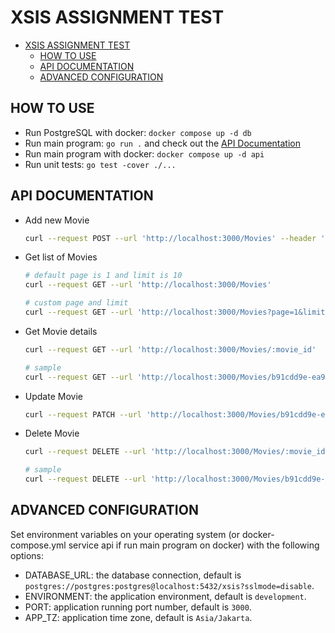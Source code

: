 # XSIS ASSIGNMENT TEST

- [XSIS ASSIGNMENT TEST](#xsis-assignment-test)
  - [HOW TO USE](#how-to-use)
  - [API DOCUMENTATION](#api-documentation)
  - [ADVANCED CONFIGURATION](#advanced-configuration)

## HOW TO USE

- Run PostgreSQL with docker: `docker compose up -d db`
- Run main program: `go run .` and check out the [API Documentation](#api-documentation)
- Run main program with docker: `docker compose up -d api`
- Run unit tests: `go test -cover ./...`

## API DOCUMENTATION

- Add new Movie
  ```bash
  curl --request POST --url 'http://localhost:3000/Movies' --header 'Content-Type: application/json' --data '{"title":"judul1","description":"deskripsi","image":"gambar","rating":3}'
  ```
- Get list of Movies
  ```bash
  # default page is 1 and limit is 10
  curl --request GET --url 'http://localhost:3000/Movies'

  # custom page and limit
  curl --request GET --url 'http://localhost:3000/Movies?page=1&limit=1'
  ```
- Get Movie details
  ```bash
  curl --request GET --url 'http://localhost:3000/Movies/:movie_id'

  # sample
  curl --request GET --url 'http://localhost:3000/Movies/b91cdd9e-ea96-11ee-a760-b6a8b9f1dd47'
  ```
- Update Movie
  ```bash
  curl --request PATCH --url 'http://localhost:3000/Movies/b91cdd9e-ea96-11ee-a760-b6a8b9f1dd47' --header 'Content-Type: application/json' --data '{"title":"judul baru","description":"deskripsi baru","image":"gambar baru","rating":5}'
  ```
- Delete Movie
  ```bash
  curl --request DELETE --url 'http://localhost:3000/Movies/:movie_id'

  # sample
  curl --request DELETE --url 'http://localhost:3000/Movies/b91cdd9e-ea96-11ee-a760-b6a8b9f1dd47'
  ```

## ADVANCED CONFIGURATION

Set environment variables on your operating system (or docker-compose.yml service api if run main program on docker) with the following options:
  - DATABASE_URL: the database connection, default is `postgres://postgres:postgres@localhost:5432/xsis?sslmode=disable`.
  - ENVIRONMENT: the application environment, default is `development`.
  - PORT: application running port number, default is `3000`.
  - APP_TZ: application time zone, default is `Asia/Jakarta`.